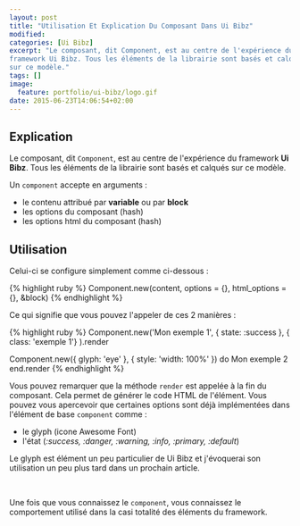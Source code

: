 ```yaml
---
layout: post
title: "Utilisation Et Explication Du Composant Dans Ui Bibz"
modified:
categories: [Ui Bibz]
excerpt: "Le composant, dit Component, est au centre de l'expérience du
framework Ui Bibz. Tous les éléments de la librairie sont basés et calqués
sur ce modèle."
tags: []
image:
  feature: portfolio/ui-bibz/logo.gif
date: 2015-06-23T14:06:54+02:00
---
```


## Explication

Le composant, dit ```Component```, est au centre de l'expérience du
framework **Ui Bibz**. Tous les éléments de la librairie sont basés et calqués
sur ce modèle.

Un ```component``` accepte en arguments :

* le contenu attribué par **variable** ou par **block**
* les options du composant (hash)
* les options html du composant (hash)

## Utilisation

Celui-ci se configure simplement comme ci-dessous :

{% highlight ruby %}
  Component.new(content, options = {}, html_options = {}, &block)
{% endhighlight %}

Ce qui signifie que vous pouvez l'appeler de ces 2 manières :

{% highlight ruby %}
Component.new('Mon exemple 1', { state: :success }, { class: 'exemple 1'} ).render

Component.new({ glyph: 'eye' }, { style: 'width: 100%' }) do
  Mon exemple 2
end.render
{% endhighlight %}

Vous pouvez remarquer que la méthode ```render``` est appelée à la fin du
composant. Cela permet de générer le code HTML de l'élément.
Vous pouvez vous apercevoir que certaines options sont déjà implémentées dans
l'élément de base ```component``` comme :

* le glyph (icone Awesome Font)
* l'état (_:success, :danger, :warning, :info, :primary, :default_)

Le glyph est élément un peu particulier de Ui Bibz et j'évoquerai son
utilisation un peu plus tard dans un prochain article.

<br/>

Une fois que vous connaissez le ```component```, vous connaissez le comportement
utilisé dans la casi totalité des éléments du framework.



